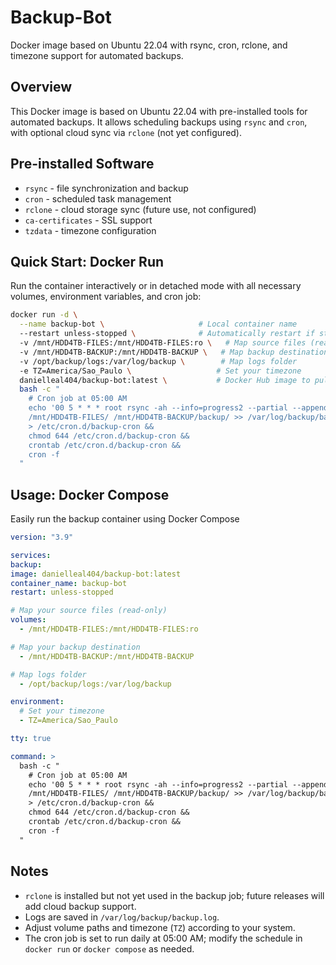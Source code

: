 # Backup-Bot
Docker image based on Ubuntu 22.04 with rsync, cron, rclone, and timezone support for automated backups.

## Overview
This Docker image is based on Ubuntu 22.04 with pre-installed tools for automated backups.
It allows scheduling backups using `rsync` and `cron`, with optional cloud sync via `rclone` (not yet configured).

## Pre-installed Software
- `rsync`            - file synchronization and backup
- `cron`             - scheduled task management
- `rclone`           - cloud storage sync (future use, not configured)
- `ca-certificates`  - SSL support
- `tzdata`           - timezone configuration

## Quick Start: Docker Run
Run the container interactively or in detached mode with all necessary volumes, environment variables, and cron job:

```bash
docker run -d \
  --name backup-bot \                     # Local container name
  --restart unless-stopped \              # Automatically restart if stopped
  -v /mnt/HDD4TB-FILES:/mnt/HDD4TB-FILES:ro \   # Map source files (read-only)
  -v /mnt/HDD4TB-BACKUP:/mnt/HDD4TB-BACKUP \   # Map backup destination
  -v /opt/backup/logs:/var/log/backup \        # Map logs folder
  -e TZ=America/Sao_Paulo \                   # Set your timezone
  danielleal404/backup-bot:latest \           # Docker Hub image to pull
  bash -c "
    # Cron job at 05:00 AM
    echo '00 5 * * * root rsync -ah --info=progress2 --partial --append-verify --delete \
    /mnt/HDD4TB-FILES/ /mnt/HDD4TB-BACKUP/backup/ >> /var/log/backup/backup.log 2>&1' \
    > /etc/cron.d/backup-cron &&
    chmod 644 /etc/cron.d/backup-cron &&
    crontab /etc/cron.d/backup-cron &&
    cron -f
  "
```

## Usage: Docker Compose
Easily run the backup container using Docker Compose

```yaml
version: "3.9"

services:
backup:
image: danielleal404/backup-bot:latest
container_name: backup-bot
restart: unless-stopped

# Map your source files (read-only)
volumes:
  - /mnt/HDD4TB-FILES:/mnt/HDD4TB-FILES:ro

# Map your backup destination
  - /mnt/HDD4TB-BACKUP:/mnt/HDD4TB-BACKUP

# Map logs folder
  - /opt/backup/logs:/var/log/backup

environment:
  # Set your timezone
  - TZ=America/Sao_Paulo

tty: true

command: >
  bash -c "
    # Cron job at 05:00 AM
    echo '00 5 * * * root rsync -ah --info=progress2 --partial --append-verify --delete \
    /mnt/HDD4TB-FILES/ /mnt/HDD4TB-BACKUP/backup/ >> /var/log/backup/backup.log 2>&1' \
    > /etc/cron.d/backup-cron &&
    chmod 644 /etc/cron.d/backup-cron &&
    crontab /etc/cron.d/backup-cron &&
    cron -f
  "
```

## Notes
- `rclone` is installed but not yet used in the backup job; future releases will add cloud backup support.
- Logs are saved in `/var/log/backup/backup.log`.
- Adjust volume paths and timezone (`TZ`) according to your system.
- The cron job is set to run daily at 05:00 AM; modify the schedule in `docker run` or `docker compose` as needed.
